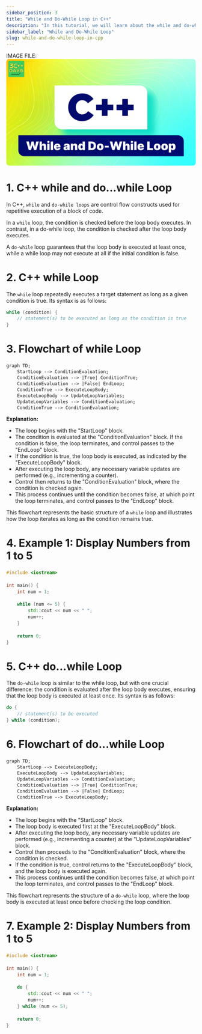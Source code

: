 ```yaml
---
sidebar_position: 3
title: "While and Do-While Loop in C++"
description: "In this tutorial, we will learn about the while and do-while loop in C++ programming with the help of examples. The while loop is used to execute a block of code multiple times."
sidebar_label: "While and Do-While Loop"
slug: while-and-do-while-loop-in-cpp
---
```


IMAGE FILE:
![Do While Loop](../../static/img/day-05/while-do-while-loop-in-cpp.png)

# 1. C++ while and do...while Loop

In C++, `while` and `do-while loops` are control flow constructs used for repetitive execution of a block of code.

In a `while` loop, the condition is checked before the loop body executes. In contrast, in a do-while loop, the condition is checked after the loop body executes.

A `do-while` loop guarantees that the loop body is executed at least once, while a while loop may not execute at all if the initial condition is false.


# 2. C++ while Loop

The `while` loop repeatedly executes a target statement as long as a given condition is true. Its syntax is as follows:
```cpp
while (condition) {
    // statement(s) to be executed as long as the condition is true
}
```

# 3. Flowchart of while Loop

```mermaid
graph TD;
    StartLoop --> ConditionEvaluation;
    ConditionEvaluation --> |True| ConditionTrue;
    ConditionEvaluation --> |False| EndLoop;
    ConditionTrue --> ExecuteLoopBody;
    ExecuteLoopBody --> UpdateLoopVariables;
    UpdateLoopVariables --> ConditionEvaluation;
    ConditionTrue --> ConditionEvaluation;
```


**Explanation:**

- The loop begins with the "StartLoop" block.
- The condition is evaluated at the "ConditionEvaluation" block. If the condition is false, the loop terminates, and control passes to the "EndLoop" block.
- If the condition is true, the loop body is executed, as indicated by the "ExecuteLoopBody" block.
- After executing the loop body, any necessary variable updates are performed (e.g., incrementing a counter).
- Control then returns to the "ConditionEvaluation" block, where the condition is checked again.
- This process continues until the condition becomes false, at which point the loop terminates, and control passes to the "EndLoop" block.

This flowchart represents the basic structure of a `while` loop and illustrates how the loop iterates as long as the condition remains true.
 
# 4. Example 1: Display Numbers from 1 to 5

```cpp
#include <iostream>

int main() {
    int num = 1;

    while (num <= 5) {
        std::cout << num << " ";
        num++;
    }

    return 0;
}
```

# 5. C++ do...while Loop

The `do-while` loop is similar to the while loop, but with one crucial difference: the condition is evaluated after the loop body executes, ensuring that the loop body is executed at least once. Its syntax is as follows:

```cpp
do {
    // statement(s) to be executed
} while (condition);
```


# 6. Flowchart of do...while Loop

```mermaid
graph TD;
    StartLoop --> ExecuteLoopBody;
    ExecuteLoopBody --> UpdateLoopVariables;
    UpdateLoopVariables --> ConditionEvaluation;
    ConditionEvaluation --> |True| ConditionTrue;
    ConditionEvaluation --> |False| EndLoop;
    ConditionTrue --> ExecuteLoopBody;
```


**Explanation:**

- The loop begins with the "StartLoop" block.
- The loop body is executed first at the "ExecuteLoopBody" block.
- After executing the loop body, any necessary variable updates are performed (e.g., incrementing a counter) at the "UpdateLoopVariables" block.
- Control then proceeds to the "ConditionEvaluation" block, where the condition is checked.
- If the condition is true, control returns to the "ExecuteLoopBody" block, and the loop body is executed again.
- This process continues until the condition becomes false, at which point the loop terminates, and control passes to the "EndLoop" block.

This flowchart represents the structure of a `do-while` loop, where the loop body is executed at least once before checking the loop condition.


# 7. Example 2: Display Numbers from 1 to 5

```cpp
#include <iostream>

int main() {
    int num = 1;

    do {
        std::cout << num << " ";
        num++;
    } while (num <= 5);

    return 0;
}
```

